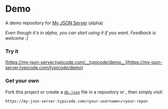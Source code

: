 # Demo

A demo repository for [My JSON Server](https://my-json-server.typicode.com) (alpha)

_Even though it's in alpha, you can start using it if you want. Feedback is welcome :)_

### Try it

[https://my-json-server.typicode.com/__typicode/demo__](https://my-json-server.typicode.com/typicode/demo)

### Get your own

Fork this project or create a [`db.json`](db.json) file in a repository or , then simply visit:

```
https://my-json-server.typicode.com/<your-username>/<your-repo>
```
